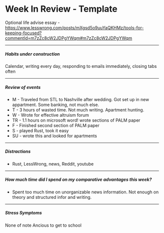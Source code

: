# Week In Review - Template
Optional life advise essay - https://www.lesswrong.com/posts/mXgsd5o9uuYaQKHMz/tools-for-keeping-focused?commentId=m7zZc8cW2JDPgYWqm#m7zZc8cW2JDPgYWqm
***
##### Habits under construction
Calendar, writing every day, responding to emails immediately, closing tabs often

***
##### Review of events
* M - Traveled from STL to Nashville after wedding. Got set up in new appartment. Some banking, not much else.
* T - 3 hours of wasted time. Not much writing. Apartment hunting.
* W - Wrote for effective altruism forum
* TR - 1.1 hours on microsoft word! wrote sections of PALM paper
* F - Finished second section of PALM paper
* S - played Rust, took it easy
* SU - wrote this and looked for apartments

***
##### Distractions
- Rust, LessWrong, news, Reddit, youtube

***
##### How much time did I spend on my comparative advantages this week?
- Spent too much time on unorganizable news information. Not enough on theory and structured infor and writing.

***
##### Stress Symptoms
None of note
Ancious to get to school